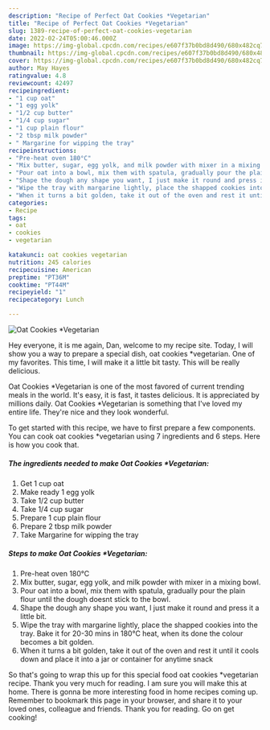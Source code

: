 ```yaml
---
description: "Recipe of Perfect Oat Cookies *Vegetarian"
title: "Recipe of Perfect Oat Cookies *Vegetarian"
slug: 1389-recipe-of-perfect-oat-cookies-vegetarian
date: 2022-02-24T05:00:46.000Z
image: https://img-global.cpcdn.com/recipes/e607f37b0bd8d490/680x482cq70/oat-cookies-vegetarian-recipe-main-photo.jpg
thumbnail: https://img-global.cpcdn.com/recipes/e607f37b0bd8d490/680x482cq70/oat-cookies-vegetarian-recipe-main-photo.jpg
cover: https://img-global.cpcdn.com/recipes/e607f37b0bd8d490/680x482cq70/oat-cookies-vegetarian-recipe-main-photo.jpg
author: May Hayes
ratingvalue: 4.8
reviewcount: 42497
recipeingredient:
- "1 cup oat"
- "1 egg yolk"
- "1/2 cup butter"
- "1/4 cup sugar"
- "1 cup plain flour"
- "2 tbsp milk powder"
- " Margarine for wipping the tray"
recipeinstructions:
- "Pre-heat oven 180°C"
- "Mix butter, sugar, egg yolk, and milk powder with mixer in a mixing bowl."
- "Pour oat into a bowl, mix them with spatula, gradually pour the plain flour until the dough doesnt stick to the bowl."
- "Shape the dough any shape you want, I just make it round and press it a little bit."
- "Wipe the tray with margarine lightly, place the shapped cookies into the tray. Bake it for 20-30 mins in 180°C heat, when its done the colour becomes a bit golden."
- "When it turns a bit golden, take it out of the oven and rest it until it cools down and place it into a jar or container for anytime snack"
categories:
- Recipe
tags:
- oat
- cookies
- vegetarian

katakunci: oat cookies vegetarian 
nutrition: 245 calories
recipecuisine: American
preptime: "PT36M"
cooktime: "PT44M"
recipeyield: "1"
recipecategory: Lunch

---
```



![Oat Cookies *Vegetarian](https://img-global.cpcdn.com/recipes/e607f37b0bd8d490/680x482cq70/oat-cookies-vegetarian-recipe-main-photo.jpg)

Hey everyone, it is me again, Dan, welcome to my recipe site. Today, I will show you a way to prepare a special dish, oat cookies *vegetarian. One of my favorites. This time, I will make it a little bit tasty. This will be really delicious.

Oat Cookies *Vegetarian is one of the most favored of current trending meals in the world. It's easy, it is fast, it tastes delicious. It is appreciated by millions daily. Oat Cookies *Vegetarian is something that I've loved my entire life. They're nice and they look wonderful.




To get started with this recipe, we have to first prepare a few components. You can cook oat cookies *vegetarian using 7 ingredients and 6 steps. Here is how you cook that.

<!--inarticleads1-->

##### The ingredients needed to make Oat Cookies *Vegetarian:

1. Get 1 cup oat
1. Make ready 1 egg yolk
1. Take 1/2 cup butter
1. Take 1/4 cup sugar
1. Prepare 1 cup plain flour
1. Prepare 2 tbsp milk powder
1. Take  Margarine for wipping the tray




<!--inarticleads2-->

##### Steps to make Oat Cookies *Vegetarian:

1. Pre-heat oven 180°C
1. Mix butter, sugar, egg yolk, and milk powder with mixer in a mixing bowl.
1. Pour oat into a bowl, mix them with spatula, gradually pour the plain flour until the dough doesnt stick to the bowl.
1. Shape the dough any shape you want, I just make it round and press it a little bit.
1. Wipe the tray with margarine lightly, place the shapped cookies into the tray. Bake it for 20-30 mins in 180°C heat, when its done the colour becomes a bit golden.
1. When it turns a bit golden, take it out of the oven and rest it until it cools down and place it into a jar or container for anytime snack




So that's going to wrap this up for this special food oat cookies *vegetarian recipe. Thank you very much for reading. I am sure you will make this at home. There is gonna be more interesting food in home recipes coming up. Remember to bookmark this page in your browser, and share it to your loved ones, colleague and friends. Thank you for reading. Go on get cooking!
